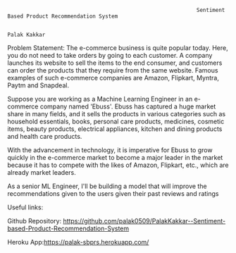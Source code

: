                                                                 Sentiment Based Product Recommendation System

                                                                              Palak Kakkar

Problem Statement:
The e-commerce business is quite popular today. Here, you do not need to take orders by going to each customer. A company launches its website to sell the items to the end consumer, and customers can order the products that they require from the same website. Famous examples of such e-commerce companies are Amazon, Flipkart, Myntra, Paytm and Snapdeal.

Suppose you are working as a Machine Learning Engineer in an e-commerce company named 'Ebuss'. Ebuss has captured a huge market share in many fields, and it sells the products in various categories such as household essentials, books, personal care products, medicines, cosmetic items, beauty products, electrical appliances, kitchen and dining products and health care products.
 
With the advancement in technology, it is imperative for Ebuss to grow quickly in the e-commerce market to become a major leader in the market because it has to compete with the likes of Amazon, Flipkart, etc., which are already market leaders.
 
As a senior ML Engineer, I'll be building a model that will improve the recommendations given to the users given their past reviews and ratings

Useful links: 

Github Repository: https://github.com/palak0509/PalakKakkar--Sentiment-based-Product-Recommendation-System

Heroku App:https://palak-sbprs.herokuapp.com/ 

